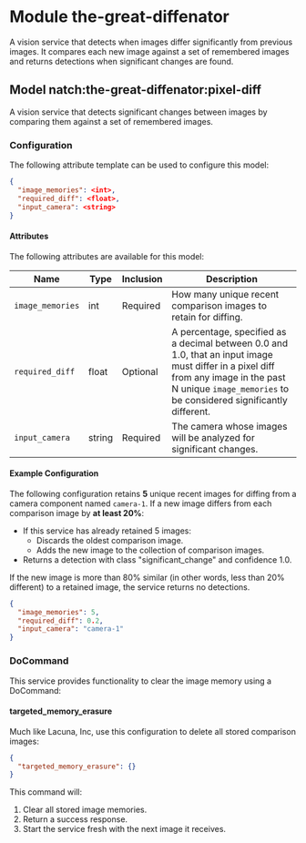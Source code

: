 # Module the-great-diffenator

A vision service that detects when images differ significantly from previous images. It compares each new image against a set of remembered images and returns detections when significant changes are found.

## Model natch:the-great-diffenator:pixel-diff

A vision service that detects significant changes between images by comparing them against a set of remembered images.

### Configuration

The following attribute template can be used to configure this model:

```json
{
  "image_memories": <int>,
  "required_diff": <float>,
  "input_camera": <string>
}
```

#### Attributes

The following attributes are available for this model:

| Name          | Type   | Inclusion | Description                |
|---------------|--------|-----------|----------------------------|
| `image_memories` | int  | Required  | How many unique recent comparison images to retain for diffing. |
| `required_diff` | float | Optional  | A percentage, specified as a decimal between 0.0 and 1.0, that an input image must differ in a pixel diff from any image in the past N unique `image_memories` to be considered significantly different. |
| `input_camera` | string | Required | The camera whose images will be analyzed for significant changes. |

#### Example Configuration

The following configuration retains **5** unique recent images for diffing from a camera component named `camera-1`. If a new image differs from each comparison image by **at least 20%**:

- If this service has already retained 5 images:
  - Discards the oldest comparison image.
  - Adds the new image to the collection of comparison images.
- Returns a detection with class "significant_change" and confidence 1.0.

If the new image is more than 80% similar (in other words, less than 20% different) to a retained image, the service returns no detections.

```json
{
  "image_memories": 5,
  "required_diff": 0.2,
  "input_camera": "camera-1"
}
```

### DoCommand

This service provides functionality to clear the image memory using a DoCommand:

#### targeted_memory_erasure

Much like Lacuna, Inc, use this configuration to delete all stored comparison images:

```json
{
  "targeted_memory_erasure": {}
}
```

This command will:
1. Clear all stored image memories.
2. Return a success response.
3. Start the service fresh with the next image it receives.
